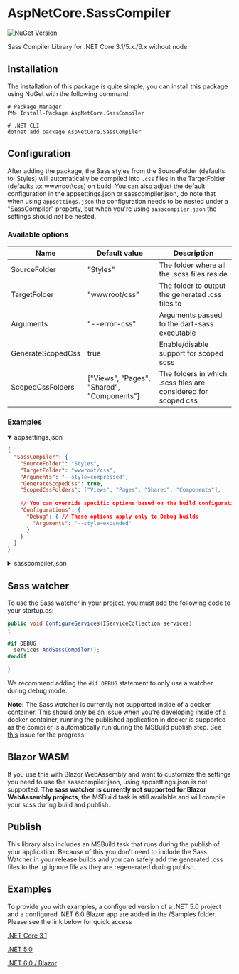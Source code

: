 # AspNetCore.SassCompiler
[![NuGet Version](https://img.shields.io/nuget/v/AspNetCore.SassCompiler.svg?style=flat)](https://www.nuget.org/packages/AspNetCore.SassCompiler/)

Sass Compiler Library for .NET Core 3.1/5.x./6.x without node.

## Installation
The installation of this package is quite simple, you can install this package using NuGet with the following command:

```shell
# Package Manager
PM> Install-Package AspNetCore.SassCompiler

# .NET CLI
dotnet add package AspNetCore.SassCompiler
```

## Configuration
After adding the package, the Sass styles from the SourceFolder (defaults to: Styles) will automatically be compiled into `.css` files in the TargetFolder (defaults to: wwwroot\css) on build. 
You can also adjust the default configuration in the appsettings.json or sasscompiler.json, do note that when using `appsettings.json` the configuration needs to be nested under a "SassCompiler" property, but when you're using `sasscompiler.json` the settings should _not_ be nested.

### Available options

| Name              | Default value                              | Description                                                    |
|-------------------|--------------------------------------------|----------------------------------------------------------------|
| SourceFolder      | "Styles"                                   | The folder where all the .scss files reside                    |
| TargetFolder      | "wwwroot/css"                              | The folder to output the generated .css files to               |
| Arguments         | "--error-css"                              | Arguments passed to the dart-sass executable                   |
| GenerateScopedCss | true                                       | Enable/disable support for scoped scss                         |
| ScopedCssFolders  | ["Views", "Pages", "Shared", "Components"] | The folders in which .scss files are considered for scoped css |

### Examples

<details open>
<summary>appsettings.json</summary>

```json
{
  "SassCompiler": {
    "SourceFolder": "Styles",
    "TargetFolder": "wwwroot/css",
    "Arguments": "--style=compressed",
    "GenerateScopedCss": true,
    "ScopedCssFolders": ["Views", "Pages", "Shared", "Components"],
    
    // You can override specific options based on the build configuration
    "Configurations": {
      "Debug": { // These options apply only to Debug builds
        "Arguments": "--style=expanded"
      }
    }
  }
}
```
</details>

<details>
<summary>sasscompiler.json</summary>

```json
{
  "SourceFolder": "Styles",
  "TargetFolder": "wwwroot/css",
  "Arguments": "--style=compressed",
  "GenerateScopedCss": true,
  "ScopedCssFolders": ["Views", "Pages", "Shared", "Components"],

  // You can override specific options based on the build configuration
  "Configurations": {
    "Debug": { // These options apply only to Debug builds
      "Arguments": "--style=expanded"
    }
  }
}
```
</details>


## Sass watcher
To use the Sass watcher in your project, you must add the following code to your startup.cs:
```csharp
public void ConfigureServices(IServiceCollection services) 
{
  
#if DEBUG
  services.AddSassCompiler();
#endif

}
```

We recommend adding the `#if DEBUG` statement to only use a watcher during debug mode.

**Note:** The Sass watcher is currently not supported inside of a docker container. This should
only be an issue when you're developing inside of a docker container, running the published
application in docker is supported as the compiler is automatically run during the MSBuild publish
step. See [this](https://github.com/koenvzeijl/AspNetCore.SassCompiler/issues/44) issue for the progress.

## Blazor WASM
If you use this with Blazor WebAssembly and want to customize the settings you need to use the sasscompiler.json, using appsettings.json is not supported.
**The sass watcher is currently not supported for Blazor WebAssembly projects**, the MSBuild task is still available and will compile your scss during build and publish.

## Publish

This library also includes an MSBuild task that runs during the publish of your application. Because of this you don't need to include
the Sass Watcher in your release builds and you can safely add the generated .css files to the .gitignore file as they are regenerated during publish. 

## Examples
To provide you with examples, a configured version of a .NET 5.0 project and a configured .NET 6.0 Blazor app are added in the /Samples folder. Please see the link below for quick access

[.NET Core 3.1](https://github.com/koenvzeijl/AspNetCore.SassCompiler/tree/master/Samples/AspNetCore.SassCompiler.Sample31)

[.NET 5.0](https://github.com/koenvzeijl/AspNetCore.SassCompiler/tree/master/Samples/AspNetCore.SassCompiler.Sample)

[.NET 6.0 / Blazor](https://github.com/koenvzeijl/AspNetCore.SassCompiler/tree/master/Samples/AspNetCore.SassCompiler.BlazorSample)
